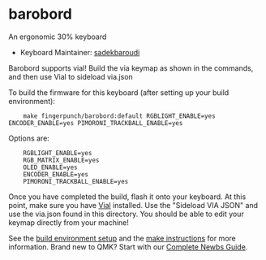 # barobord

An ergonomic 30% keyboard

* Keyboard Maintainer: [sadekbaroudi](https://github.com/sadekbaroudi)

Barobord supports vial! Build the via keymap as shown in the commands, and then use Vial to sideload via.json

To build the firmware for this keyboard (after setting up your build environment):
```
    make fingerpunch/barobord:default RGBLIGHT_ENABLE=yes ENCODER_ENABLE=yes PIMORONI_TRACKBALL_ENABLE=yes
```

Options are:
```
    RGBLIGHT_ENABLE=yes
    RGB_MATRIX_ENABLE=yes
    OLED_ENABLE=yes
    ENCODER_ENABLE=yes
    PIMORONI_TRACKBALL_ENABLE=yes
```

Once you have completed the build, flash it onto your keyboard. At this point, make sure you have [Vial](https://get.vial.today/) installed. Use the "Sideload VIA JSON" and use the via.json found in this directory. You should be able to edit your keymap directly from your machine!

See the [build environment setup](https://docs.qmk.fm/#/getting_started_build_tools) and the [make instructions](https://docs.qmk.fm/#/getting_started_make_guide) for more information. Brand new to QMK? Start with our [Complete Newbs Guide](https://docs.qmk.fm/#/newbs).
